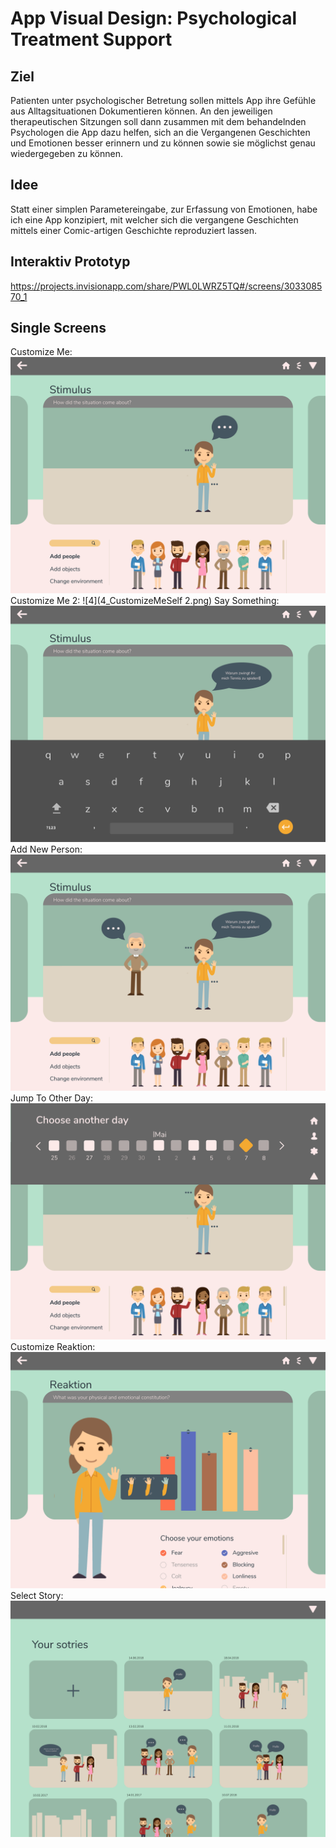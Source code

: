 # App Visual Design: Psychological Treatment Support

## Ziel
Patienten unter psychologischer Betretung sollen mittels App ihre Gefühle aus Alltagsituationen Dokumentieren können. An den jeweiligen therapeutischen Sitzungen soll dann zusammen mit dem behandelnden Psychologen die App dazu helfen, sich an die Vergangenen Geschichten und Emotionen besser erinnern und zu können sowie sie möglichst genau wiedergegeben zu können. 

## Idee
Statt einer simplen Parametereingabe, zur Erfassung von Emotionen, habe ich eine App konzipiert, mit welcher sich die vergangene Geschichten mittels einer Comic-artigen Geschichte reproduziert lassen.  

## Interaktiv Prototyp
https://projects.invisionapp.com/share/PWL0LWRZ5TQ#/screens/303308570_1

## Single Screens
Customize Me:
![3](3_CustomizeMeSelf.png)
Customize Me 2:
![4](4_CustomizeMeSelf 2.png)
Say Something:
![5](7_SaySomething.png)
Add New Person:
![6](8_AddNewPerson.png)
Jump To Other Day:
![7](9_JumpToOtherDate.png)
Customize Reaktion:
![8](10_CustomizeReaktion.png)
Select Story:
![1](1_Select_Project.png)

